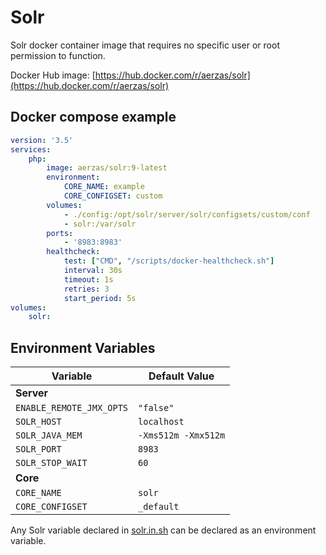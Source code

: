 # Solr

Solr docker container image that requires no specific user or root permission to function.

Docker Hub image: [https://hub.docker.com/r/aerzas/solr](https://hub.docker.com/r/aerzas/solr)

## Docker compose example

```yaml
version: '3.5'
services:
    php:
        image: aerzas/solr:9-latest
        environment:
            CORE_NAME: example
            CORE_CONFIGSET: custom
        volumes:
            - ./config:/opt/solr/server/solr/configsets/custom/conf
            - solr:/var/solr
        ports:
            - '8983:8983'
        healthcheck:
            test: ["CMD", "/scripts/docker-healthcheck.sh"]
            interval: 30s
            timeout: 1s
            retries: 3
            start_period: 5s
volumes:
    solr:
```

## Environment Variables

| Variable                 | Default Value       |
|--------------------------|---------------------|
| **Server**               |                     |
| `ENABLE_REMOTE_JMX_OPTS` | `"false"`           |
| `SOLR_HOST`              | `localhost`         |
| `SOLR_JAVA_MEM`          | `-Xms512m -Xmx512m` |
| `SOLR_PORT`              | `8983`              |
| `SOLR_STOP_WAIT`         | `60`                |
| **Core**                 |                     |
| `CORE_NAME`              | `solr`              |
| `CORE_CONFIGSET`         | `_default`          |

Any Solr variable declared in [solr.in.sh](https://github.com/apache/lucene-solr/blob/master/solr/bin/solr.in.sh) can be
declared as an environment variable.

